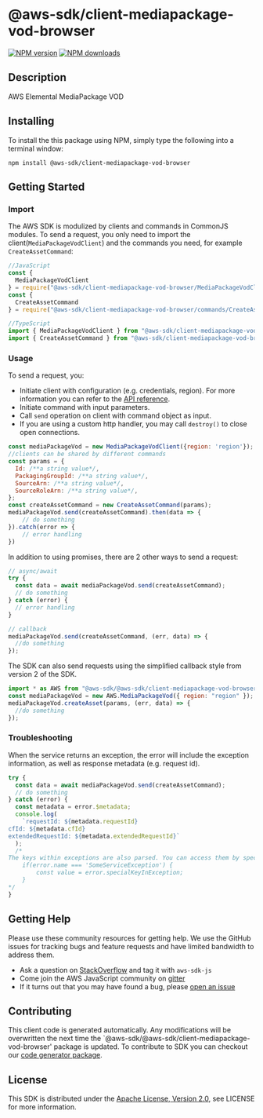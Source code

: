 # @aws-sdk/client-mediapackage-vod-browser

[![NPM version](https://img.shields.io/npm/v/@aws-sdk/client-mediapackage-vod-browser/preview.svg)](https://www.npmjs.com/package/@aws-sdk/client-mediapackage-vod-browser)
[![NPM downloads](https://img.shields.io/npm/dm/@aws-sdk/client-mediapackage-vod-browser.svg)](https://www.npmjs.com/package/@aws-sdk/client-mediapackage-vod-browser)

## Description

AWS Elemental MediaPackage VOD

## Installing

To install the this package using NPM, simply type the following into a terminal window:

```
npm install @aws-sdk/client-mediapackage-vod-browser
```

## Getting Started

### Import

The AWS SDK is modulized by clients and commands in CommonJS modules. To send a request, you only need to import the client(`MediaPackageVodClient`) and the commands you need, for example `CreateAssetCommand`:

```javascript
//JavaScript
const {
  MediaPackageVodClient
} = require("@aws-sdk/client-mediapackage-vod-browser/MediaPackageVodClient");
const {
  CreateAssetCommand
} = require("@aws-sdk/client-mediapackage-vod-browser/commands/CreateAssetCommand");
```

```javascript
//TypeScript
import { MediaPackageVodClient } from "@aws-sdk/client-mediapackage-vod-browser/MediaPackageVodClient";
import { CreateAssetCommand } from "@aws-sdk/client-mediapackage-vod-browser/commands/CreateAssetCommand";
```

### Usage

To send a request, you:

- Initiate client with configuration (e.g. credentials, region). For more information you can refer to the [API reference][].
- Initiate command with input parameters.
- Call `send` operation on client with command object as input.
- If you are using a custom http handler, you may call `destroy()` to close open connections.

```javascript
const mediaPackageVod = new MediaPackageVodClient({region: 'region'});
//clients can be shared by different commands
const params = {
  Id: /**a string value*/,
  PackagingGroupId: /**a string value*/,
  SourceArn: /**a string value*/,
  SourceRoleArn: /**a string value*/,
};
const createAssetCommand = new CreateAssetCommand(params);
mediaPackageVod.send(createAssetCommand).then(data => {
    // do something
}).catch(error => {
    // error handling
})
```

In addition to using promises, there are 2 other ways to send a request:

```javascript
// async/await
try {
  const data = await mediaPackageVod.send(createAssetCommand);
  // do something
} catch (error) {
  // error handling
}
```

```javascript
// callback
mediaPackageVod.send(createAssetCommand, (err, data) => {
  //do something
});
```

The SDK can also send requests using the simplified callback style from version 2 of the SDK.

```javascript
import * as AWS from "@aws-sdk/@aws-sdk/client-mediapackage-vod-browser/MediaPackageVod";
const mediaPackageVod = new AWS.MediaPackageVod({ region: "region" });
mediaPackageVod.createAsset(params, (err, data) => {
  //do something
});
```

### Troubleshooting

When the service returns an exception, the error will include the exception information, as well as response metadata (e.g. request id).

```javascript
try {
  const data = await mediaPackageVod.send(createAssetCommand);
  // do something
} catch (error) {
  const metadata = error.$metadata;
  console.log(
    `requestId: ${metadata.requestId}
cfId: ${metadata.cfId}
extendedRequestId: ${metadata.extendedRequestId}`
  );
  /*
The keys within exceptions are also parsed. You can access them by specifying exception names:
    if(error.name === 'SomeServiceException') {
        const value = error.specialKeyInException;
    }
*/
}
```

## Getting Help

Please use these community resources for getting help. We use the GitHub issues for tracking bugs and feature requests and have limited bandwidth to address them.

- Ask a question on [StackOverflow](https://stackoverflow.com/questions/tagged/aws-sdk-js) and tag it with `aws-sdk-js`
- Come join the AWS JavaScript community on [gitter](https://gitter.im/aws/aws-sdk-js-v3)
- If it turns out that you may have found a bug, please [open an issue](https://github.com/aws/aws-sdk-js-v3/issues)

## Contributing

This client code is generated automatically. Any modifications will be overwritten the next time the `@aws-sdk/@aws-sdk/client-mediapackage-vod-browser' package is updated. To contribute to SDK you can checkout our [code generator package][].

## License

This SDK is distributed under the
[Apache License, Version 2.0](http://www.apache.org/licenses/LICENSE-2.0),
see LICENSE for more information.

[code generator package]: https://github.com/aws/aws-sdk-js-v3/tree/master/packages/service-types-generator
[api reference]: https://docs.aws.amazon.com/AWSJavaScriptSDK/latest/
